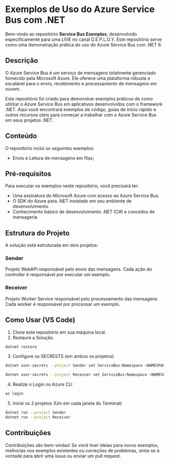 # Exemplos de Uso do Azure Service Bus com .NET

Bem-vindo ao repositório **Service Bus Exemplos**, desenvolvido especificamente para uma LIVE no canal D.E.P.L.O.Y. Este repositório serve como uma demonstração prática do uso do Azure Service Bus com .NET 8.

## Descrição

O Azure Service Bus é um serviço de mensagens totalmente gerenciado fornecido pela Microsoft Azure. Ele oferece uma plataforma robusta e escalável para o envio, recebimento e processamento de mensagens em nuvem.

Este repositório foi criado para demonstrar exemplos práticos de como utilizar o Azure Service Bus em aplicativos desenvolvidos com o framework .NET. Aqui você encontrará exemplos de código, guias de início rápido e outros recursos úteis para começar a trabalhar com o Azure Service Bus em seus projetos .NET.

## Conteúdo

O repositório inclui os seguintes exemplos:

- Envio e Leitura de mensagens em filas;

## Pré-requisitos

Para executar os exemplos neste repositório, você precisará ter:

- Uma assinatura do Microsoft Azure com acesso ao Azure Service Bus.
- O SDK do Azure para .NET instalado em seu ambiente de desenvolvimento.
- Conhecimento básico de desenvolvimento .NET (C#) e conceitos de mensageria.

## Estrutura do Projeto

A solução está estruturada em dois projetos:

### Sender

Projeto WebAPI responsável pelo envio das mensagens. Cada ação do controller é responsável por executar um exemplo.

### Receiver

Projeto Worker Service responsável pelo processamento das mensagens. Cada worker é responsável por processar um exemplo.

## Como Usar (VS Code)

1. Clone este repositório em sua máquina local.
2. Restaure a Solução.
```sh
dotnet restore
```
3. Configure os SECRESTS (em ambos os projetos)
```sh
dotnet user-secrets --project Sender set ServiceBus:Namespace <NAMESPACE_SERVICE_BUS>
```
```sh
dotnet user-secrets --project Receiver set ServiceBus:Namespace <NAMESPACE_SERVICE_BUS>
```
4. Realize o Login no Azure CLI
```sh
az login
```
5. Inicie os 2 projetos (Um em cada janela do Terminal)
```sh
dotnet run --project Sender
dotnet run --project Receiver
```

## Contribuições

Contribuições são bem-vindas! Se você tiver ideias para novos exemplos, melhorias nos exemplos existentes ou correções de problemas, sinta-se à vontade para abrir uma issue ou enviar um pull request.

